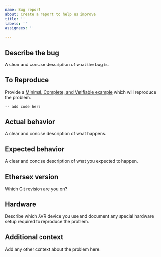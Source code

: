 ```yaml
---
name: Bug report
about: Create a report to help us improve
title: ''
labels: ''
assignees: ''

---
```


## Describe the bug
A clear and concise description of what the bug is.

## To Reproduce
Provide a [Minimal, Complete, and Verifiable example](http://stackoverflow.com/help/mcve) which will reproduce the problem.
```
-- add code here
```

## Actual behavior
A clear and concise description of what happens.

## Expected behavior
A clear and concise description of what you expected to happen.

## Ethersex version
Which Git revision are you on?

## Hardware
Describe which AVR device you use and document any special hardware setup
required to reproduce the problem.

## Additional context
Add any other context about the problem here.

